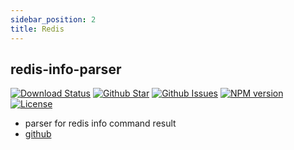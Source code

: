 ```yaml
---
sidebar_position: 2
title: Redis
---
```


## redis-info-parser

[![Download Status](https://img.shields.io/npm/dw/redis-info-parser.svg)](https://npmcharts.com/compare/redis-info-parser?minimal=true) [![Github Star](https://img.shields.io/github/stars/imjuni/redis-info-parser.svg?style=popout)](https://github.com/imjuni/redis-info-parser) [![Github Issues](https://img.shields.io/github/issues-raw/imjuni/redis-info-parser.svg)](https://github.com/imjuni/redis-info-parser/issues) [![NPM version](https://img.shields.io/npm/v/redis-info-parser.svg)](https://www.npmjs.com/package/redis-info-parser) [![License](https://img.shields.io/npm/l/redis-info-parser.svg)](https://github.com/imjuni/redis-info-parser/blob/master/LICENSE)

- parser for redis info command result
- [github](https://github.com/imjuni/redis-info-parser)
